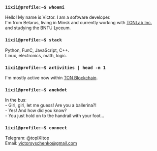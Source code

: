 ### `1ixi1@profile:~$ whoami`
Hello! My name is Victor. I am a software developer. \
I'm from Belarus, living in Minsk and currently working with [TONLab Inc.](https://tonlab.pro)
and studying the BNTU Lyceum.

### `1ixi1@profile:~$ stack`
Python, FunC, JavaScript, C++. \
Linux, electronics, math, logic.

### `1ixi1@profile:~$ activities | head -n 1`
I'm mostly active now within [TON Blockchain](https://ton.org/docs).

### `1ixi1@profile:~$ anekdot`
In the bus: \
 \- Girl, girl, let me guess! Are you a ballerina?! \
 \- Yes! And how did you know? \
 \- You just hold on to the handrail with your foot... 

### `1ixi1@profile:~$ connect`
Telegram: @topIXItop \
Email: victorsyschenko@gmail.com
